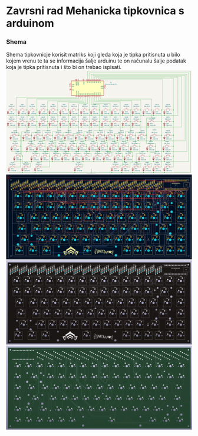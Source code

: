 # Zavrsni rad Mehanicka tipkovnica s arduinom

<h3>Shema</h3>

Shema tipkovnicje korisit matriks koji gleda koja je tipka pritisnuta u bilo kojem vrenu te ta se informacija šalje arduinu te on računalu šalje podatak koja je tipka pritisnuta i što bi on trebao ispisati.
<a><img src="shema.png"></a>
<a><img src="pcb.png"></a>
<a><img src="pcb_front.png"></a>
<a><img src="pcb_back.png"></a>

